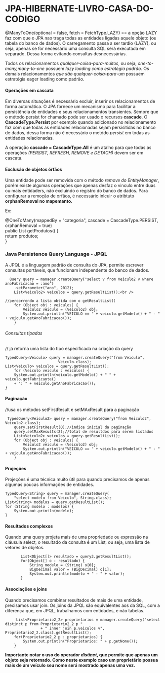 # JPA-HIBERNATE-LIVRO-CASA-DO-CODIGO

<p>@ManyToOne(optional = false, fetch = FetchType.LAZY) == a opção LAZY faz com que o JPA nao traga todas as entidades ligadas aquele objeto (ou tabela do banco de dados). O carregamento passa a ser tardio (LAZY), ou seja, apenas se for necessário uma consulta SQL será executada em separado. Dessa forma evitando consultas desnecessárias.</p>
<p>Todos os relacionamentos <em>qualquer-coisa-para-muitos</em>, ou seja, <em>one-to-many,many-to-one</em> possuem <em>lazy loading como estratégia padrão.</em> Os demais relacionamentos <em>que são qualquer-coisa-para-um</em> possuem estratégia eager loading como padrão.</p>

<h4>Operações em cascata</h4>
<p>Em diversas situações é necessário excluir, inserir os relacionamentos de forma automática. O JPA fornece um mecanismo para facilitar a persistência de entidades e seus relacionamentos transientes. Sempre que o método persist for chamado pode ser usado o recursos <strong>cascade</strong>. O <strong>CascadeType.Persist</strong> por exemplo quando adicionado no relacionamento faz com que todas as entidades relacionadas sejam persisitidas no banco de dados, dessa forma não é necessário o metódo <em>persist</em> em todas as entidades relacionadas.</p> A operação <strong>cascade = CascadeType.All</strong> é um atalho para que todas as operações <em>(PERSIST, REFRESH, REMOVE e DETACH)</em> devem ser em cascata.

<h4>Exclusão de objetos órfãos</h4>
<p>Uma entidade pode ser removida com o método <em>remove do EntityManager</em>, porém existe algumas operações que apenas desfaz o vinculo entre duas ou mais entidaders, não excluindo o registro do banco de dados. Para configurar a remoção de orfãos, é necessário inlcuir o atribtuto <strong>orphanRemoval no mapemanto.</strong></p>
<p>Ex:</p>

@OneToMany(mappedBy = "categoria", cascade = CascadeType.PERSIST,<br />
orphanRemoval = true)<br />
public List<Produto> getProdutos() {<br />
return produtos;<br />
}<br />
  
  <h3>Java Persistence Query Language - JPQL</h3>
  <p>A JPQL é a linguagem padrão de consulta do JPA, permite escrever consultas portáveis, que funcionam independente do banco de dados.</p>
  <p> 
	  
	   
	  Query query = manager.createQuery("select v from Veiculo2 v where anoFabricacao = :ano")
		.setParameter("ano", 2012); 
		List<Veiculo2> veiculos = query.getResultList();<br />

    //percorrendo a lista obtida com o getResultList()
		for (Object obj : veiculos) {
			Veiculo2 veiculo = (Veiculo2) obj;
			System.out.println("VEICULO == " + veiculo.getModelo() + " - " + veiculo.getAnoFabricacao());
		}
	  
	   
</p>
    
  <h6>Consultas tipadas</h6>
  <p>
	 // já retorna uma lista do tipo especificada na criação da query
	
	TypedQuery<Veiculo> query = manager.createQuery("from Veiculo",
							Veiculo.class);
   	List<Veiculo> veiculos = query.getResultList();
		for (Veiculo veiculo : veiculos) {
		System.out.println(veiculo.getModelo() + " " + veiculo.getFabricante()
		+ ": " + veiculo.getAnoFabricacao());
	}  
  </p>
  
  <h4>Paginação</h4>
  <p>
  	//usa os métodos setFirstResult e setMAxResult para a paginação
	  
  	 TypedQuery<Veiculo2> query = manager.createQuery("from Veiculo2", Veiculo2.class);
		query.setFirstResult(0);//indice inicial da paginação
		query.setMaxResults(2);//total de resultdos para serem listados
		List<Veiculo2> veiculos = query.getResultList();
		for (Object obj : veiculos) {
			Veiculo2 veiculo = (Veiculo2) obj;
			System.out.println("VEICULO == " + veiculo.getModelo() + " - " + veiculo.getAnoFabricacao());
		}
  	
  </p>
  <h4>Projeções</h4>
  <p>
  	Projeções é uma técnica muito útil para quando precisamos de apenas algumas poucas informações de entidades. 
	
	TypedQuery<String> query = manager.createQuery(
		"select modelo from Veiculo", String.class);
	List<String> modelos = query.getResultList();
	for (String modelo : modelos) {
		System.out.println(modelo);
	}  
  </p>
   <h4>Resultados complexos </h4>
 <p>
   Quando uma query projeta mais de uma propriedade ou expressão na cláusula
select, o resultado da consulta é um List, ou seja, uma lista de vetores de objetos.
	   

 ```TypedQuery<Object[]> query3 = manager.createQuery("select modelo, valor from Veiculo2", Object[].class);
		List<Object[]> resultado = query3.getResultList();
		for(Object[] o : resultado) {
			String modelo = (String) o[0];
			BigDecimal valor = (BigDecimal) o[1];
			System.out.println(modelo + " - " + valor);
		}
```

	 
  </p>	  
    <p> 
     <h4>Associações e joins</h4> 
   Quando precisamos combinar resultados de mais de uma entidade, precisamos
	usar join. Os joins da JPQL são equivalentes aos da SQL, com a diferença que, em
	JPQL, trabalhamos com entidades, e não tabelas.	 
	
```
	 List<Proprietario2_2> proprietarios = manager.createQuery("select distinct p from Proprietario2_2 p "
				+ " inner join p.veiculos v", Proprietario2_2.class).getResultList();
	for(Proprietario2_2 p : proprietarios) {			
		System.out.println("Proprietarios: " + p.getNome());
	} 
```
	

**Importante notar o uso do operador <em>distinct</em>, que permite que apenas um objeto seja retornado.
Como neste exemplo caso um proprietário possua mais de um veículo seu nome será mostrado apenas uma vez.**
	 

	
	
